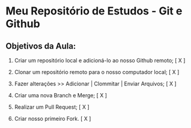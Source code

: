 # Meu Repositório de Estudos - Git e Github

## Objetivos da Aula:

1. Criar um repositório local e adicioná-lo ao nosso Github remoto; [ X ]

2. Clonar um repositório remoto para o nosso computador local; [ X ]

3. Fazer alterações >> Adicionar | Clommitar | Enviar Arquivos; [ X ]

4. Criar uma nova Branch e Merge; [ X ]

5. Realizar um Pull Request; [ X ]

6. Criar nosso primeiro Fork. [ X ]

